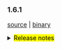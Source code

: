 ### 1.6.1

[source](https://github.com/seata/seata/archive/v1.6.1.zip) |
[binary](https://github.com/seata/seata/releases/download/v1.6.1/seata-server-1.6.1.zip)

<details>
  <summary><mark>Release notes</mark></summary>


### Seata 1.6.1

Seata 1.6.1  发布。

Seata 是一款开源的分布式事务解决方案，提供高性能和简单易用的分布式事务服务。

此版本更新如下：

### feature:
- [[#5115](https://github.com/seata/seata/pull/5115)] 支持 `spring-boot:3.x`

### bugfix:
- [[#5179](https://github.com/seata/seata/pull/5179)] 修复使用Eureka作为注册中心ClassNotFoundException问题

### optimize：
- [[#5120](https://github.com/seata/seata/pull/5120)] 统一yml文件中的配置项格式
- [[#5180](https://github.com/seata/seata/pull/5180)] GlobalTransactionScanner,SeataAutoDataSourceProxyCreator 创建bean用static修饰
- [[#5182](https://github.com/seata/seata/pull/5182)] 修复 Saga 可视化设计器 GGEditor 安全漏洞
- [[#5183](https://github.com/seata/seata/pull/5183)] 优化配置开关的默认值

非常感谢以下 contributors 的代码贡献。若有无意遗漏，请报告。

<!-- 请确保您的 GitHub ID 在以下列表中 -->
- [slievrly](https://github.com/slievrly)
- [wangliang181230](https://github.com/wangliang181230)
- [xingfudeshi](https://github.com/xingfudeshi)
- [whxxxxx](https://github.com/whxxxxx)
- [xssdpgy](https://github.com/xssdpgy)

同时，我们收到了社区反馈的很多有价值的issue和建议，非常感谢大家。


#### Link

- **Seata:** https://github.com/seata/seata
- **Seata-Samples:** https://github.com/seata/seata-samples
- **Release:** https://github.com/seata/seata/releases
- **WebSite:** https://seata.io

</details>

